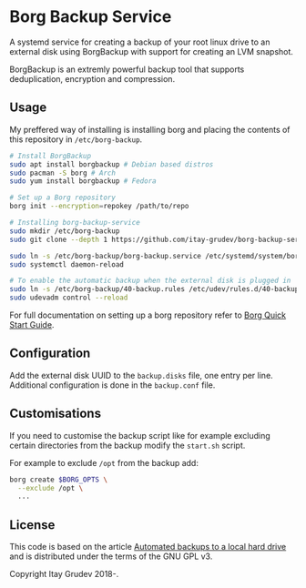 # Borg Backup Service

A systemd service for creating a backup of your root linux drive to an external
disk using BorgBackup with support for creating an LVM snapshot.

BorgBackup is an extremly powerful backup tool that supports deduplication,
encryption and compression.

## Usage

My preffered way of installing is installing borg and placing the contents of
this repository in `/etc/borg-backup`.

```bash
# Install BorgBackup
sudo apt install borgbackup # Debian based distros
sudo pacman -S borg # Arch
sudo yum install borgbackup # Fedora

# Set up a Borg repository
borg init --encryption=repokey /path/to/repo

# Installing borg-backup-service
sudo mkdir /etc/borg-backup
sudo git clone --depth 1 https://github.com/itay-grudev/borg-backup-service.git /etc/borg-backup

sudo ln -s /etc/borg-backup/borg-backup.service /etc/systemd/system/borg-backup.service
sudo systemctl daemon-reload

# To enable the automatic backup when the external disk is plugged in
sudo ln -s /etc/borg-backup/40-backup.rules /etc/udev/rules.d/40-backup.rules
sudo udevadm control --reload
```

For full documentation on setting up a borg repository refer to
[Borg Quick Start Guide](https://borgbackup.readthedocs.io/en/stable/quickstart.html).

## Configuration

Add the external disk UUID to the `backup.disks` file, one entry per line.
Additional configuration is done in the `backup.conf` file.

## Customisations

If you need to customise the backup script like for example excluding certain
directories from the backup modify the `start.sh` script.

For example to exclude `/opt` from the backup add:

```bash
borg create $BORG_OPTS \
  --exclude /opt \
  ...
```

## License

This code is based on the article [Automated backups to a local hard drive](https://borgbackup.readthedocs.io/en/stable/deployment/automated-local.html)
and is distributed under the terms of the GNU GPL v3.

Copyright Itay Grudev 2018-.
